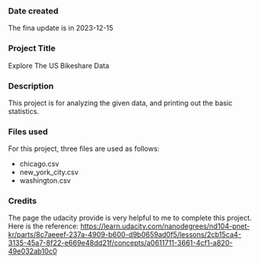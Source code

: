### Date created
The fina update is in 2023-12-15

### Project Title
Explore The US Bikeshare Data

### Description
This project is for analyzing the given data, and printing out the basic statistics.

### Files used
For this project, three files are used as follows:
- chicago.csv
- new_york_city.csv
- washington.csv

### Credits
The page the udacity provide is very helpful to me to complete this project.
Here is the reference:
https://learn.udacity.com/nanodegrees/nd104-pnet-kr/parts/8c7aeeef-237a-4909-b600-d9b0659ad0f5/lessons/2cb15ca4-3135-45a7-8f22-e669e48dd21f/concepts/a0611711-3661-4cf1-a820-49e032ab10c0

